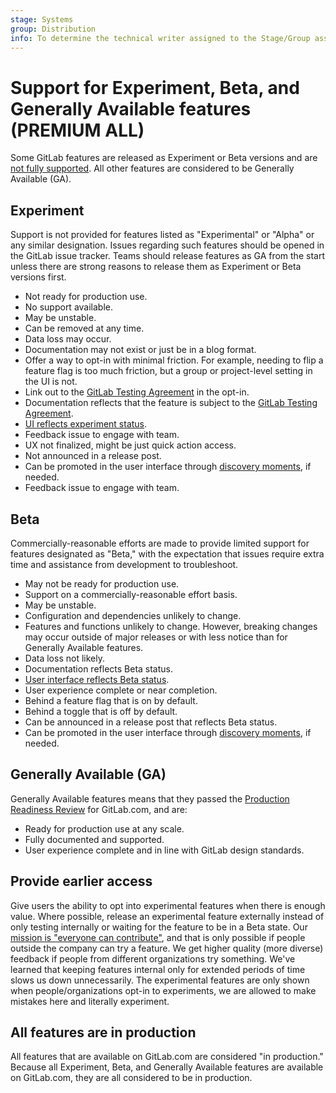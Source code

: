 ```yaml
---
stage: Systems
group: Distribution
info: To determine the technical writer assigned to the Stage/Group associated with this page, see https://about.gitlab.com/handbook/product/ux/technical-writing/#assignments
---
```


# Support for Experiment, Beta, and Generally Available features **(PREMIUM ALL)**

Some GitLab features are released as Experiment or Beta versions and are
[not fully supported](https://about.gitlab.com/support/statement-of-support/#alpha-beta-features).
All other features are considered to be Generally Available (GA).

## Experiment

Support is not provided for features listed as "Experimental" or "Alpha" or any similar designation. Issues regarding such features should be opened in the GitLab issue tracker. Teams should release features as GA from the start unless there are strong reasons to release them as Experiment or Beta versions first.

- Not ready for production use.
- No support available.
- May be unstable.
- Can be removed at any time.
- Data loss may occur.
- Documentation may not exist or just be in a blog format.
- Offer a way to opt-in with minimal friction. For example, needing to flip a feature flag is too much friction, but a group or project-level setting in the UI is not.
- Link out to the [GitLab Testing Agreement](https://about.gitlab.com/handbook/legal/testing-agreement/) in the opt-in.
- Documentation reflects that the feature is subject to the [GitLab Testing Agreement](https://about.gitlab.com/handbook/legal/testing-agreement/).
- [UI reflects experiment status](https://design.gitlab.com/usability/feature-management#highlighting-feature-versions).
- Feedback issue to engage with team.
- UX not finalized, might be just quick action access.
- Not announced in a release post.
- Can be promoted in the user interface through [discovery moments](https://design.gitlab.com/usability/feature-management#discovery-moments), if needed.
- Feedback issue to engage with team.

## Beta

Commercially-reasonable efforts are made to provide limited support for features designated as "Beta," with the expectation that issues require extra time and assistance from development to troubleshoot.

- May not be ready for production use.
- Support on a commercially-reasonable effort basis.
- May be unstable.
- Configuration and dependencies unlikely to change.
- Features and functions unlikely to change. However, breaking changes may occur outside of major releases or with less notice than for Generally Available features.
- Data loss not likely.
- Documentation reflects Beta status.
- [User interface reflects Beta status](https://design.gitlab.com/usability/feature-management#highlighting-feature-versions).
- User experience complete or near completion.
- Behind a feature flag that is on by default.
- Behind a toggle that is off by default.
- Can be announced in a release post that reflects Beta status.
- Can be promoted in the user interface through [discovery moments](https://design.gitlab.com/usability/feature-management#discovery-moments), if needed.

## Generally Available (GA)

Generally Available features means that they passed the [Production Readiness Review](https://gitlab.com/gitlab-com/gl-infra/readiness/-/blob/master/.gitlab/issue_templates/production_readiness.md) for GitLab.com, and are:

- Ready for production use at any scale.
- Fully documented and supported.
- User experience complete and in line with GitLab design standards.

## Provide earlier access

Give users the ability to opt into experimental features when there is enough value.
Where possible, release an experimental feature externally instead of only testing internally or waiting for the feature to be in a Beta state.
Our [mission is "everyone can contribute"](https://about.gitlab.com/company/mission/), and that is only possible if people outside the company can try a feature.
We get higher quality (more diverse) feedback if people from different organizations try something.
We've learned that keeping features internal only for extended periods of time slows us down unnecessarily.
The experimental features are only shown when people/organizations opt-in to experiments, we are allowed to make mistakes here and literally experiment.

## All features are in production

All features that are available on GitLab.com are considered "in production."
Because all Experiment, Beta, and Generally Available features are available on GitLab.com, they are all considered to be in production.
